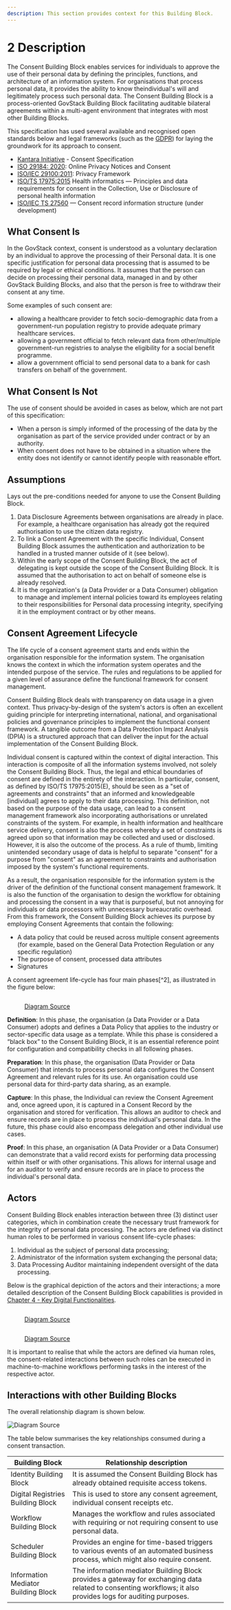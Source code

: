 ```yaml
---
description: This section provides context for this Building Block.
---
```


# 2 Description

The Consent Building Block enables services for individuals to approve the use of their personal data by defining the principles, functions, and architecture of an information system. For organisations that process personal data​,​ it provides the ability to know the ​individual's will and legitimately process such personal data. The Consent Building Block is a process-oriented GovStack Building Block facilitating auditable bilateral agreements within a multi-agent environment that integrates with most other Building Blocks.

This specification has used several available and recognised open standards below and legal frameworks (such as the [GDPR](https://gdpr.eu/)) for laying the groundwork for its approach to consent.

* [Kantara Initiative](https://kantarainitiative.org/download/7902/) - Consent Specification
* [ISO 29184: 2020](https://www.iso.org/standard/70331.html): Online Privacy Notices and Consent
* [ISO/IEC 29100:2011](https://www.iso.org/standard/45123.html): Privacy Framework
* [ISO/TS 17975:2015](https://www.iso.org/standard/61186.html) Health informatics — Principles and data requirements for consent in the Collection, Use or Disclosure of personal health information
* [ISO/IEC TS 27560](https://www.iso.org/standard/80392.html) — Consent record information structure (under development)

## What Consent Is

In the GovStack context, consent is understood as a voluntary declaration by an individual to approve the processing of their Personal data. It is one specific justification for personal data processing that is assumed to be required by legal or ethical conditions. It assumes that the person can decide on processing their personal data, managed in and by other GovStack Building Blocks, and also that the person is free to withdraw their consent at any time.

Some examples of such consent are:

* allowing a healthcare provider to fetch socio-demographic data from a government-run population registry to provide adequate primary healthcare services.
* allowing a government official to fetch relevant data from other/multiple government-run registries to analyse the eligibility for a social benefit programme.
* allow a government official to send personal data to a bank for cash transfers on behalf of the government.

## What Consent Is Not

The use of consent should be avoided in cases as below, which are not part of this specification:

* When a person is simply informed of the processing of the data by the organisation as part of the service provided under contract or by an authority.
* When consent does not have to be obtained in a situation where the entity does not identify or cannot identify people with reasonable effort.

## Assumptions

Lays out the pre-conditions needed for anyone to use the Consent Building Block.

1. Data Disclosure Agreements between organisations are already in place. For example, a healthcare organisation has already got the required authorisation to use the citizen data registry.
2. To link a Consent Agreement with the specific Individual, Consent Building Block assumes the authentication and authorization to be handled in a trusted manner outside of it (see below).
3. Within the early scope of the Consent Building Block, the act of delegating is kept outside the scope of the Consent Building Block. It is assumed that the authorisation to act on behalf of someone else is already resolved.
4. It is the organization's (a Data Provider or a Data Consumer) obligation to manage and implement internal policies toward its employees relating to their responsibilities for Personal data processing integrity, specifying it in the employment contract or by other means.

## Consent Agreement Lifecycle

The life cycle of a consent agreement starts and ends within the organisation responsible for the information system. The organisation knows the context in which the information system operates and the intended purpose of the service. The rules and regulations to be applied for a given level of assurance define the functional framework for consent management.

Consent Building Block deals with transparency on data usage in a given context. Thus privacy-by-design of the system's actors is often an excellent guiding principle for interpreting international, national, and organisational policies and governance principles to implement the functional consent framework. A tangible outcome from a Data Protection Impact Analysis (DPIA) is a structured approach that can deliver the input for the actual implementation of the Consent Building Block.

Individual consent is captured within the context of digital interaction. This interaction is composite of all the information systems involved, not solely the Consent Building Block. Thus, the legal and ethical boundaries of consent are defined in the entirety of the interaction. In particular, consent, as defined by ISO/TS 17975:2015(E), should be seen as a "set of agreements and constraints" that an informed and knowledgeable \[individual] agrees to apply to their data processing. This definition, not based on the purpose of the data usage, can lead to a consent management framework also incorporating authorisations or unrelated constraints of the system. For example, in health information and healthcare service delivery, consent is also the process whereby a set of constraints is agreed upon so that information may be collected and used or disclosed. However, it is also the outcome of the process. As a rule of thumb, limiting unintended secondary usage of data is helpful to separate "consent" for a purpose from "consent" as an agreement to constraints and authorisation imposed by the system's functional requirements.

As a result, the organisation responsible for the information system is the driver of the definition of the functional consent management framework. It is also the function of the organisation to design the workflow for obtaining and processing the consent in a way that is purposeful, but not annoying for individuals or data processors with unnecessary bureaucratic overhead. From this framework, the Consent Building Block achieves its purpose by employing Consent Agreements that contain the following:

* A data policy that could be reused across multiple consent agreements (for example, based on the General Data Protection Regulation or any specific regulation)
* The purpose of consent, processed data attributes
* Signatures

A consent agreement life-cycle has four main phases\[^2], as illustrated in the figure below:

<figure><img src=".gitbook/assets/Consent Workflow.png" alt=""><figcaption><p><a href="https://app.moqups.com/P01asyy7ba/view/page/a2cb2359e">Diagram Source</a></p></figcaption></figure>

**Definition**: In this phase, the organisation (a Data Provider or a Data Consumer) adopts and defines a Data Policy that applies to the industry or sector-specific data usage as a template. While this phase is considered a “black box” to the Consent Building Block, it is an essential reference point for configuration and compatibility checks in all following phases.

**Preparation**: In this phase, the organisation (Data Provider or Data Consumer) that intends to process personal data configures the Consent Agreement and relevant rules for its use. An organisation could use personal data for third-party data sharing, as an example.

**Capture**: In this phase, the Individual can review the Consent Agreement and, once agreed upon, it is captured in a Consent Record by the organisation and stored for verification. This allows an auditor to check and ensure records are in place to process the individual's personal data. In the future, this phase could also encompass delegation and other individual use cases.

**Proof**: In this phase, an organisation (A Data Provider or a Data Consumer) can demonstrate that a valid record exists for performing data processing within itself or with other organisations. This allows for internal usage and for an auditor to verify and ensure records are in place to process the individual's personal data.

## Actors

Consent Building Block enables interaction between three (3) distinct user categories, which in combination create the necessary trust framework for the integrity of personal data processing. The actors are defined via distinct human roles to be performed in various consent life-cycle phases:

1. Individual as the subject of personal data processing;
2. Administrator of the information system exchanging the personal data;
3. Data Processing Auditor maintaining independent oversight of the data processing.

Below is the graphical depiction of the actors and their interactions; a more detailed description of the Consent Building Block capabilities is provided in [Chapter 4 - Key Digital Functionalities](4-key-digital-functionalities.md).

<figure><img src=".gitbook/assets/consent-bb-actors-02.png" alt=""><figcaption><p><a href="https://app.moqups.com/P01asyy7ba/view/page/ad64222d5">Diagram Source</a></p></figcaption></figure>

<figure><img src=".gitbook/assets/consent-bb-actors-01.png" alt=""><figcaption><p><a href="https://app.moqups.com/P01asyy7ba/view/page/ad64222d5">Diagram Source</a></p></figcaption></figure>

It is important to realise that while the actors are defined via human roles, the consent-related interactions between such roles can be executed in machine-to-machine workflows performing tasks in the interest of the respective actor.

###

## Interactions with other Building Blocks

The overall relationship diagram is shown below.

![Diagram Source](.gitbook/assets/consent-bb-relationships.png)

The table below summarises the key relationships consumed during a consent transaction.

| Building Block                      | Relationship description                                                                                                                                     |
| ----------------------------------- | ------------------------------------------------------------------------------------------------------------------------------------------------------------ |
| Identity Building Block             | It is assumed the Consent Building Block has already obtained requisite access tokens.                                                                       |
| Digital Registries Building Block   | This is used to store any consent agreement, individual consent receipts etc.                                                                                |
| Workflow Building Block             | Manages the workflow and rules associated with requiring or not requiring consent to use personal data.                                                      |
| Scheduler Building Block            | Provides an engine for time-based triggers to various events of an automated business process, which might also require consent.                             |
| Information Mediator Building Block | The information mediator Building Block provides a gateway for exchanging data related to consenting workflows; it also provides logs for auditing purposes. |
